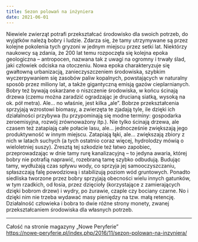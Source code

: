 ```yaml
---
title: Sezon polowań na inżyniera
date: 2021-06-01
---
```

Niewiele zwierząt potrafi przekształcać środowisko dla swoich potrzeb, do wyjątków należą bobry i ludzie. Zdarza się, że tamy utrzymywane są przez kolejne pokolenia tych gryzoni w jednym miejscu przez setki lat. Niektórzy naukowcy są zdania, że 200 lat temu rozpoczęła się kolejna epoka geologiczna – antropocen, nazwana tak z uwagi na ogromny i trwały ślad, jaki człowiek odciska na otoczeniu. Nowa epoka charakteryzuje się gwałtowną urbanizacją, zanieczyszczeniem środowiska, szybkim wyczerpywaniem się zasobów paliw kopalnych, powstających w naturalny sposób przez miliony lat, a także gigantyczną emisją gazów cieplarnianych. Bobry też bywają oskarżane o niszczenie środowiska, w końcu ścinają drzewa (czemu można zaradzić ogradzając je drucianą siatką, wysoką na ok. pół metra). Ale… no właśnie, jest kilka „ale”. Bobrze przekształcenia sprzyjają wzrostowi biomasy, a zwierzęta te zjadają tyle, ile dzięki ich działalności przybywa (tu przypominają się modne terminy: gospodarka zeroemisyjna, rozwój zrównoważony itp.). Nie tylko ścinają drzewa, ale czasem też zatapiają całe połacie lasu, ale… jednocześnie zwiększają jego produktywność w innym miejscu. Zatapiają łąki, ale… zwiększają zbiory z nich w latach suchych (a tych ostatnio coraz więcej, hydrolodzy mówią o wieloletniej suszy). Zresztą tej szkodzie też łatwo zapobiec, przeprowadzając w dnie tamy rurę kanalizacyjną – to jedyna awaria, której bobry nie potrafią naprawić, rozebraną tamę szybko odbudują. Budując tamy, wydłużają czas spływu wody, co sprzyja jej samooczyszczaniu, spłaszczają falę powodziową i stabilizują poziom wód gruntowych. Ponadto siedliska tworzone przez bobry sprzyjają obecności wielu innych gatunków, w tym rzadkich, od łosia, przez dzięcioły (korzystające z zamierających dzięki bobrom drzew) i wydry, po żurawie, czaple czy bociany czarne. No i dzięki nim nie trzeba wydawać masy pieniędzy na tzw. małą retencję. Działalność człowieka i bobra to dwie różne strony monety, zwanej przekształcaniem środowiska dla własnych potrzeb.

***

Całość na stronie magazyny „Nowe Peryferie”  
<https://nowe-peryferie.pl/index.php/2016/11/sezon-polowan-na-inzyniera/>